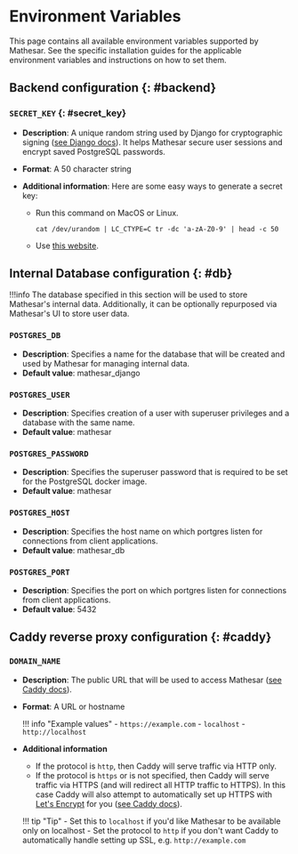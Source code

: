 # Environment Variables

This page contains all available environment variables supported by Mathesar. See the specific installation guides for the applicable environment variables and instructions on how to set them.


## Backend configuration {: #backend}

### `SECRET_KEY` {: #secret_key}

- **Description**: A unique random string used by Django for cryptographic signing ([see Django docs](https://docs.djangoproject.com/en/3.2/ref/settings/#std:setting-SECRET_KEY)). It helps Mathesar secure user sessions and encrypt saved PostgreSQL passwords.
- **Format**: A 50 character string
- **Additional information**: Here are some easy ways to generate a secret key:

    - Run this command on MacOS or Linux.

        ```
        cat /dev/urandom | LC_CTYPE=C tr -dc 'a-zA-Z0-9' | head -c 50
        ```

    - Use [this website](https://djecrety.ir/).


## Internal Database configuration {: #db}

!!!info
    The database specified in this section will be used to store Mathesar's internal data. Additionally, it can be optionally repurposed via Mathesar's UI to store user data.

### `POSTGRES_DB`

- **Description**: Specifies a name for the database that will be created and used by Mathesar for managing internal data.
- **Default value**: mathesar_django

### `POSTGRES_USER`

- **Description**: Specifies creation of a user with superuser privileges and a database with the same name.
- **Default value**: mathesar

### `POSTGRES_PASSWORD`

- **Description**: Specifies the superuser password that is required to be set for the PostgreSQL docker image.
- **Default value**: mathesar

### `POSTGRES_HOST`

- **Description**: Specifies the host name on which portgres listen for connections from client applications.
- **Default value**: mathesar_db

### `POSTGRES_PORT`

- **Description**: Specifies the port on which portgres listen for connections from client applications.
- **Default value**: 5432


## Caddy reverse proxy configuration {: #caddy}

### `DOMAIN_NAME`

- **Description**: The public URL that will be used to access Mathesar ([see Caddy docs](https://caddyserver.com/docs/caddyfile/concepts#addresses)).
- **Format**: A URL or hostname

    !!! info "Example values"
        - `https://example.com`
        - `localhost`
        - `http://localhost`

- **Additional information**
    - If the protocol is `http`, then Caddy will serve traffic via HTTP only.
    - If the protocol is `https` or is not specified, then Caddy will serve traffic via HTTPS (and will redirect all HTTP traffic to HTTPS). In this case Caddy will also attempt to automatically set up HTTPS with [Let's Encrypt](https://letsencrypt.org/) for you ([see Caddy docs](https://caddyserver.com/docs/automatic-https)).

    !!! tip "Tip"
        - Set this to `localhost` if you'd like Mathesar to be available only on localhost
        - Set the protocol to `http` if you don't want Caddy to automatically handle setting up SSL, e.g. `http://example.com`
